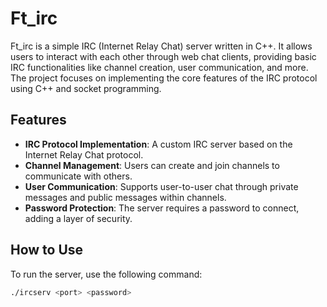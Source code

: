 # Ft_irc

Ft_irc is a simple IRC (Internet Relay Chat) server written in C++. It allows users to interact with each other through web chat clients, providing basic IRC functionalities like channel creation, user communication, and more. The project focuses on implementing the core features of the IRC protocol using C++ and socket programming.

## Features

- **IRC Protocol Implementation**: A custom IRC server based on the Internet Relay Chat protocol.
- **Channel Management**: Users can create and join channels to communicate with others.
- **User Communication**: Supports user-to-user chat through private messages and public messages within channels.
- **Password Protection**: The server requires a password to connect, adding a layer of security.

## How to Use

To run the server, use the following command:

```bash
./ircserv <port> <password>
